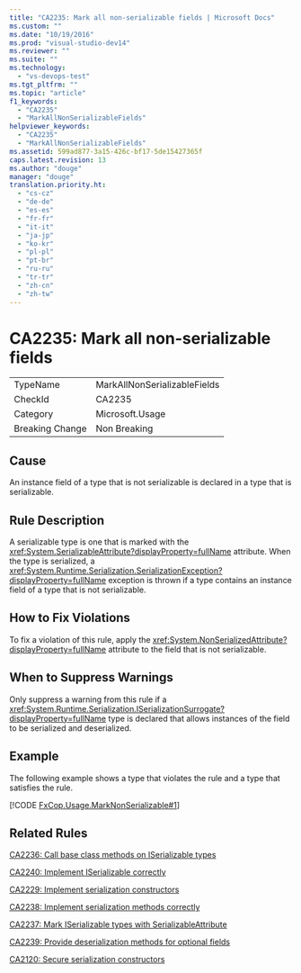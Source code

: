 ```yaml
---
title: "CA2235: Mark all non-serializable fields | Microsoft Docs"
ms.custom: ""
ms.date: "10/19/2016"
ms.prod: "visual-studio-dev14"
ms.reviewer: ""
ms.suite: ""
ms.technology: 
  - "vs-devops-test"
ms.tgt_pltfrm: ""
ms.topic: "article"
f1_keywords: 
  - "CA2235"
  - "MarkAllNonSerializableFields"
helpviewer_keywords: 
  - "CA2235"
  - "MarkAllNonSerializableFields"
ms.assetid: 599ad877-3a15-426c-bf17-5de15427365f
caps.latest.revision: 13
ms.author: "douge"
manager: "douge"
translation.priority.ht: 
  - "cs-cz"
  - "de-de"
  - "es-es"
  - "fr-fr"
  - "it-it"
  - "ja-jp"
  - "ko-kr"
  - "pl-pl"
  - "pt-br"
  - "ru-ru"
  - "tr-tr"
  - "zh-cn"
  - "zh-tw"
---
```

# CA2235: Mark all non-serializable fields
|||  
|-|-|  
|TypeName|MarkAllNonSerializableFields|  
|CheckId|CA2235|  
|Category|Microsoft.Usage|  
|Breaking Change|Non Breaking|  
  
## Cause  
 An instance field of a type that is not serializable is declared in a type that is serializable.  
  
## Rule Description  
 A serializable type is one that is marked with the <xref:System.SerializableAttribute?displayProperty=fullName> attribute. When the type is serialized, a <xref:System.Runtime.Serialization.SerializationException?displayProperty=fullName> exception is thrown if a type contains an instance field of a type that is not serializable.  
  
## How to Fix Violations  
 To fix a violation of this rule, apply the <xref:System.NonSerializedAttribute?displayProperty=fullName> attribute to the field that is not serializable.  
  
## When to Suppress Warnings  
 Only suppress a warning from this rule if a <xref:System.Runtime.Serialization.ISerializationSurrogate?displayProperty=fullName> type is declared that allows instances of the field to be serialized and deserialized.  
  
## Example  
 The following example shows a type that violates the rule and a type that satisfies the rule.  
  
 [!CODE [FxCop.Usage.MarkNonSerializable#1](../CodeSnippet/VS_Snippets_CodeAnalysis/FxCop.Usage.MarkNonSerializable#1)]  
  
## Related Rules  
 [CA2236: Call base class methods on ISerializable types](../code-quality/ca2236--call-base-class-methods-on-iserializable-types.md)  
  
 [CA2240: Implement ISerializable correctly](../code-quality/ca2240--implement-iserializable-correctly.md)  
  
 [CA2229: Implement serialization constructors](../code-quality/ca2229--implement-serialization-constructors.md)  
  
 [CA2238: Implement serialization methods correctly](../code-quality/ca2238--implement-serialization-methods-correctly.md)  
  
 [CA2237: Mark ISerializable types with SerializableAttribute](../code-quality/ca2237--mark-iserializable-types-with-serializableattribute.md)  
  
 [CA2239: Provide deserialization methods for optional fields](../code-quality/ca2239--provide-deserialization-methods-for-optional-fields.md)  
  
 [CA2120: Secure serialization constructors](../code-quality/ca2120--secure-serialization-constructors.md)